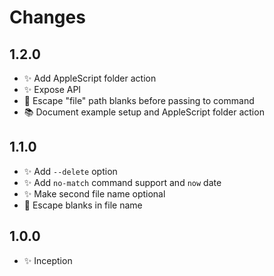 # Changes

## 1.2.0

- ✨ Add AppleScript folder action
- ✨ Expose API
- 🐛 Escape "file" path blanks before passing to command
- 📚 Document example setup and AppleScript folder action

## 1.1.0

- ✨ Add `--delete` option
- ✨ Add `no-match` command support and `now` date
- ✨ Make second file name optional
- 🐛 Escape blanks in file name

## 1.0.0

- ✨ Inception
